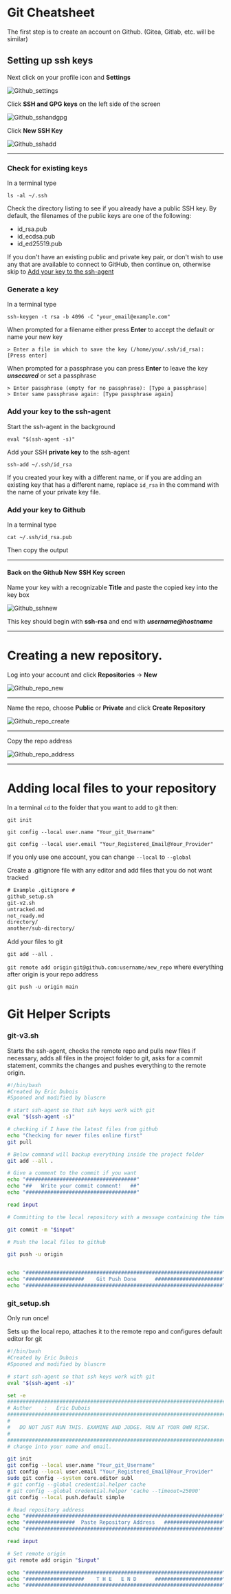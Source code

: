 Git Cheatsheet
===

The first step is to create an account on Github. (Gitea, Gitlab, etc. will be similar)

## Setting up ssh keys

Next click on your profile icon and **Settings**

![Github_settings](resources/github_settings.png)

Click **SSH and GPG keys** on the left side of the screen

![Github_sshandgpg](resources/github_sshandgpg.png)

Click **New SSH Key**

![Github_sshadd](resources/github_sshadd.png)

*****
### Check for existing keys

In a terminal type

`ls -al ~/.ssh`

Check the directory listing to see if you already have a public SSH key. By default, the filenames of the public keys are one of the following:

- id_rsa.pub
- id_ecdsa.pub
- id_ed25519.pub

If you don't have an existing public and private key pair, or don't wish to use any that are available to connect to GitHub, then continue on, otherwise skip to [Add your key to the ssh-agent](#add-your-key-to-the-ssh-agent)

### Generate a key

In a terminal type

`ssh-keygen -t rsa -b 4096 -C "your_email@example.com"`

When prompted for a filename either press **Enter** to accept the default or name your new key

`> Enter a file in which to save the key (/home/you/.ssh/id_rsa): [Press enter]`

When prompted for a passphrase you can press **Enter** to leave the key __*unsecured*__ or set a passphrase

```
> Enter passphrase (empty for no passphrase): [Type a passphrase]
> Enter same passphrase again: [Type passphrase again]
```

### Add your key to the ssh-agent

Start the ssh-agent in the background

`eval "$(ssh-agent -s)"`

Add your SSH **private key** to the ssh-agent

`ssh-add ~/.ssh/id_rsa`

If you created your key with a different name, or if you are adding an existing key that has a different name, replace `id_rsa` in the command with the name of your private key file.

### Add your key to Github

In a terminal type

`cat ~/.ssh/id_rsa.pub`

Then copy the output

*****

#### Back on the Github **New SSH Key** screen

Name your key with a recognizable **Title** and paste the copied key into the key box

![Github_sshnew](resources/github_sshnew.png)

This key should begin with **ssh-rsa** and end with __*username@hostname*__

*****

Creating a new repository.
===

Log into your account and click **Repositories** -> **New**

![Github_repo_new](resources/github_repo_new.png)

*****

Name the repo, choose **Public** or **Private** and click **Create Repository**

![Github_repo_create](resources/github_repo_create.png)

*****

Copy the repo address

![Github_repo_address](resources/github_repo_address.png)

*****

Adding local files to your repository
===

In a terminal `cd` to the folder that you want to add to git then:

`git init`

`git config --local user.name "Your_git_Username"`

`git config --local user.email "Your_Registered_Email@Your_Provider"`

If you only use one account, you can change `--local` to `--global`

Create a .gitignore file with any editor and add files that you do not want tracked

```txt
# Example .gitignore #
github_setup.sh
git-v2.sh
untracked.md
not_ready.md
directory/
another/sub-directory/
```

Add your files to git

`git add --all .`

`git remote add origin`  `git@github.com:username/new_repo` where everything after origin is your repo address

`git push -u origin main`

Git Helper Scripts
===

### git-v3.sh
Starts the ssh-agent, checks the remote repo and pulls new files if necessary, adds all files in the project folder to git, asks for a commit statement, commits the changes and pushes everything to the remote origin.
```bash
#!/bin/bash
#Created by Eric Dubois
#Spooned and modified by bluscrn

# start ssh-agent so that ssh keys work with git
eval "$(ssh-agent -s)"

# checking if I have the latest files from github
echo "Checking for newer files online first"
git pull

# Below command will backup everything inside the project folder
git add --all .

# Give a comment to the commit if you want
echo "####################################"
echo "##   Write your commit comment!   ##"
echo "####################################"

read input

# Committing to the local repository with a message containing the time details and commit text

git commit -m "$input"

# Push the local files to github

git push -u origin


echo "################################################################"
echo "###################    Git Push Done      ######################"
echo "################################################################"
```

### git_setup.sh 
Only run once!

Sets up the local repo, attaches it to the remote repo and configures default editor for git
```bash
#!/bin/bash
#Created by Eric Dubois
#Spooned and modified by bluscrn

# start ssh-agent so that ssh keys work with git
eval "$(ssh-agent -s)"

set -e
##################################################################################################################
# Author 	: 	Eric Dubois
##################################################################################################################
#
#   DO NOT JUST RUN THIS. EXAMINE AND JUDGE. RUN AT YOUR OWN RISK.
#
##################################################################################################################
# change into your name and email.

git init
git config --local user.name "Your_git_Username"
git config --local user.email "Your_Registered_Email@Your_Provider"
sudo git config --system core.editor subl
# git config --global credential.helper cache
# git config --global credential.helper 'cache --timeout=25000'
git config --local push.default simple

# Read repository address
echo "################################################################"
echo "################  Paste Repository Address   ###################"
echo "################################################################"

read input

# Set remote origin
git remote add origin "$input"

echo "################################################################"
echo "###################    T H E   E N D      ######################"
echo "################################################################"
```
